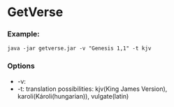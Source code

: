 # GetVerse

### Example:
```
java -jar getverse.jar -v "Genesis 1,1" -t kjv
```
### Options
 - -v: 
 - -t: translation possibilities: kjv(King James Version), karoli(Károli(hungarian)), vulgate(latin)